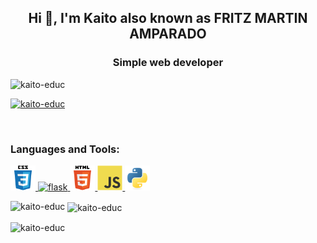 <h2 align="center">Hi 👋, I'm Kaito also known as FRITZ MARTIN AMPARADO</h2>
<h3 align="center">Simple web developer</h3>

<p align="left"> <img src="https://komarev.com/ghpvc/?username=kaito-educ&label=Profile%20views&color=0e75b6&style=flat" alt="kaito-educ" /> </p>

<p align="left"> <a href="https://github.com/ryo-ma/github-profile-trophy"><img src="https://github-profile-trophy.vercel.app/?username=kaito-educ" alt="kaito-educ" /></a> </p>

<p align="left"> <a href="https://twitter.com/" target="blank"><img src="https://img.shields.io/twitter/follow/?logo=twitter&style=for-the-badge" alt="" /></a> </p>

<h3 align="left">Languages and Tools:</h3>
<p align="left"> <a href="https://www.w3schools.com/css/" target="_blank" rel="noreferrer"> <img src="https://raw.githubusercontent.com/devicons/devicon/master/icons/css3/css3-original-wordmark.svg" alt="css3" width="40" height="40"/> </a> <a href="https://flask.palletsprojects.com/" target="_blank" rel="noreferrer"> <img src="https://www.vectorlogo.zone/logos/pocoo_flask/pocoo_flask-icon.svg" alt="flask" width="40" height="40"/> </a> <a href="https://www.w3.org/html/" target="_blank" rel="noreferrer"> <img src="https://raw.githubusercontent.com/devicons/devicon/master/icons/html5/html5-original-wordmark.svg" alt="html5" width="40" height="40"/> </a> <a href="https://developer.mozilla.org/en-US/docs/Web/JavaScript" target="_blank" rel="noreferrer"> <img src="https://raw.githubusercontent.com/devicons/devicon/master/icons/javascript/javascript-original.svg" alt="javascript" width="40" height="40"/> </a> <a href="https://www.python.org" target="_blank" rel="noreferrer"> <img src="https://raw.githubusercontent.com/devicons/devicon/master/icons/python/python-original.svg" alt="python" width="40" height="40"/> </a> </p>

<p><img align="left" src="https://github-readme-stats.vercel.app/api/top-langs?username=kaito-educ&show_icons=true&locale=en&layout=compact" alt="kaito-educ" /></p>

<p>&nbsp;<img align="center" src="https://github-readme-stats.vercel.app/api?username=kaito-educ&show_icons=true&locale=en" alt="kaito-educ" /></p>

<p><img align="center" src="https://github-readme-streak-stats.herokuapp.com/?user=kaito-educ&" alt="kaito-educ" /></p>
